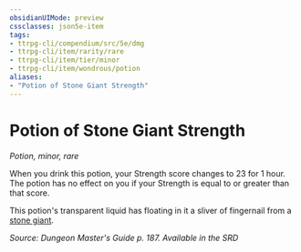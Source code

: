```yaml
---
obsidianUIMode: preview
cssclasses: json5e-item
tags:
- ttrpg-cli/compendium/src/5e/dmg
- ttrpg-cli/item/rarity/rare
- ttrpg-cli/item/tier/minor
- ttrpg-cli/item/wondrous/potion
aliases: 
- "Potion of Stone Giant Strength"
---
```

# Potion of Stone Giant Strength
*Potion, minor, rare*  



When you drink this potion, your Strength score changes to 23 for 1 hour. The potion has no effect on you if your Strength is equal to or greater than that score.

This potion's transparent liquid has floating in it a sliver of fingernail from a [stone giant](/3-Mechanics/CLI/Compendium/bestiary/giant/stone-giant.md).

*Source: Dungeon Master's Guide p. 187. Available in the <span title='Systems Reference Document (5.1)'>SRD</span>*